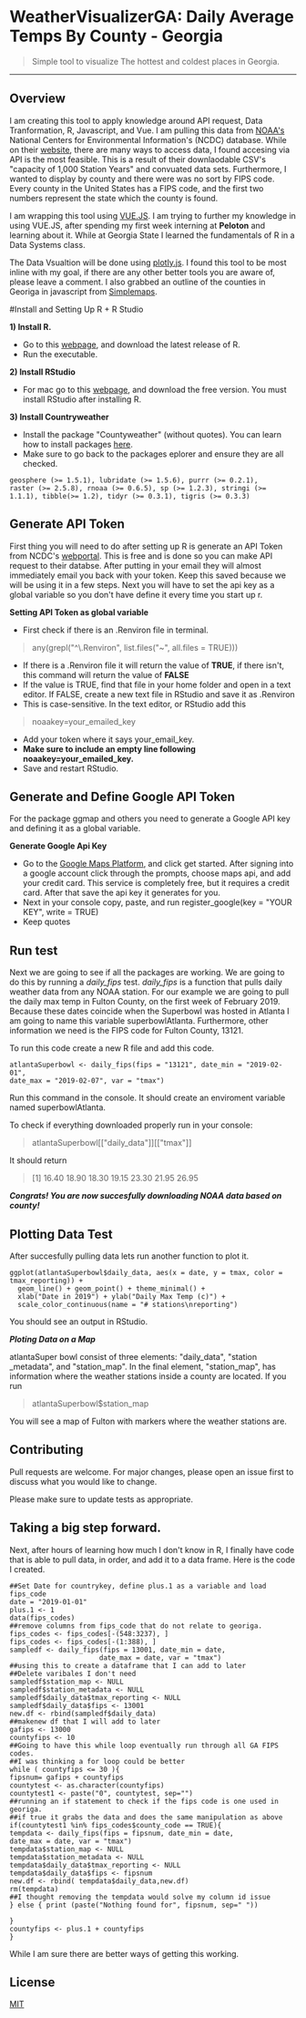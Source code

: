 # WeatherVisualizerGA: Daily Average Temps By County - Georgia 

>Simple tool to visualize The hottest and coldest places in Georgia. 

<hr>

## Overview

I am creating this tool to apply knowledge around API request, Data Tranformation, R, Javascript, and Vue. I am pulling this data from [NOAA's](https://www.noaa.gov/) National Centers for Environmental Information's (NCDC) database. While on their [website](https://www.ncdc.noaa.gov/cdo-web/), there are many ways to access data, I found accesing via API is the most feasible. This is a result of their  downlaodable CSV's "capacity of 1,000 Station Years" and convuated data sets. Furthermore, I wanted to display by county and there were was no sort by FIPS code. Every county in the United States has a FIPS code, and the first two numbers represent the state which the county is found. 

I am wrapping this tool using [VUE.JS](https://vuejs.org/). I am trying to further my knowledge in using VUE.JS, after spending my first week interning at **Peloton** and learning about it. While at Georgia State I learned the fundamentals of R in a Data Systems class. 

The Data Vsualtion will be done using [plotly.js](https://plot.ly/javascript/). I found this tool to be most inline with my goal, if there are any other better tools you are aware of, please leave a comment. I also grabbed an outline of the counties in Georiga in javascript from [Simplemaps](https://simplemaps.com/county-ga). 

#Install and Setting Up R + R Studio

**1) Install R.**
- Go to this [webpage](https://cran.r-project.org/bin/macosx/), and download the latest release of R. 
- Run the executable.

**2) Install RStudio**
- For mac go to this [webpage](https://www.rstudio.com/products/rstudio/download/), and download the free version. You must install RStudio after installing R. 

**3) Install Countryweather** 
- Install the package "Countyweather" (without quotes). You can learn how to install packages [here](http://web.cs.ucla.edu/~gulzar/rstudio/). 
- Make sure to go back to the packages eplorer and ensure they are all checked. 
```dplyr (>= 0.4.3), ggmap (>= 2.6.1), ggplot2 (>= 2.1.0),
geosphere (>= 1.5.1), lubridate (>= 1.5.6), purrr (>= 0.2.1),
raster (>= 2.5.8), rnoaa (>= 0.6.5), sp (>= 1.2.3), stringi (>=
1.1.1), tibble(>= 1.2), tidyr (>= 0.3.1), tigris (>= 0.3.3)
```
## Generate API Token

First thing you will need to do after setting up R is generate an API Token from NCDC's [webportal](https://www.ncdc.noaa.gov/cdo-web/token). This is free and is done so you can make API request to their databse. After putting in your email they will almost immediately email you back with your token. Keep this saved because we will be using it in a few steps. Next you will have to set the api key as a global variable so you don't have define it every time you start up r. 

**Setting API Token as global variable**
- First check if there is an .Renviron file in terminal.
>any(grepl("^\\.Renviron", list.files("~", all.files = TRUE)))

- If there is a .Renviron file it will return the value of **TRUE**, if there isn't, this command will return the value of **FALSE**
- If the value is TRUE, find that file in your home folder and open in a text editor. If FALSE, create a new text file in RStudio and save it as .Renviron
- This is case-sensitive. In the text editor, or RStudio add this
>noaakey=your_emailed_key

- Add your token where it says your_email_key.
- **Make sure to include an empty line following noaakey=your_emailed_key.**
- Save and restart RStudio. 

## Generate and Define Google API Token

For the package ggmap and others you need to generate a Google API key and defining it as a global variable. 

**Generate Google Api Key**
- Go to the [Google Maps Platform](https://cloud.google.com/maps-platform/), and click get started. After signing into a google account click through the prompts, choose maps api, and add your credit card. This service is completely free, but it requires a credit card. After that save the api key it generates for you.  
- Next in your console copy, paste, and run register_google(key = "YOUR KEY", write = TRUE)
- Keep quotes

## Run test

Next we are going to see if all the packages are working. We are going to do this by running a *daily_fips* test. *daily_fips* is a function that pulls daily weather data from any NOAA station. For our example we are going to pull the daily max temp in Fulton County, on the first week of February 2019. Because these dates coincide when the Superbowl was hosted in Atlanta I am going to name this variable superbowlAtlanta. Furthermore, other information we need is the FIPS code for Fulton County, 13121.

To run this code create a new R file and add this code. 
``` 
atlantaSuperbowl <- daily_fips(fips = "13121", date_min = "2019-02-01", 
date_max = "2019-02-07", var = "tmax")
```
Run this command in the console. It should create an enviroment variable named superbowlAtlanta.

To check if everything downloaded properly run in your console:
> atlantaSuperbowl[["daily_data"]][["tmax"]]

It should return
>[1] 16.40 18.90 18.30 19.15 23.30 21.95 26.95

***Congrats! You are now succesfully downloading NOAA data based on county!***

## Plotting Data Test

After succesfully pulling data lets run another function to plot it.

``` library(ggplot2)
ggplot(atlantaSuperbowl$daily_data, aes(x = date, y = tmax, color = tmax_reporting)) + 
  geom_line() + geom_point() + theme_minimal() + 
  xlab("Date in 2019") + ylab("Daily Max Temp (c)") + 
  scale_color_continuous(name = "# stations\nreporting")
```

You should see an output in RStudio.

***Ploting Data on a Map***

atlantaSuper bowl consist of three elements: "daily_data", "station _metadata", and "station_map". In the final element, "station_map", has information where the weather stations inside a county are located. If you run

> atlantaSuperbowl$station_map

You will see a map of Fulton with markers where the weather stations are. 

## Contributing
Pull requests are welcome. For major changes, please open an issue first to discuss what you would like to change.

Please make sure to update tests as appropriate.

## Taking a big step forward.

Next, after hours of learning how much I don't know in R, I finally have code that is able to pull data, in order, and add it to a data frame. Here is the code I created.

``` 
##Set Date for countrykey, define plus.1 as a variable and load fips_code
date = "2019-01-01"
plus.1 <- 1
data(fips_codes)
##remove columns from fips_code that do not relate to georiga.
fips_codes <- fips_codes[-(548:3237), ]
fips_codes <- fips_codes[-(1:388), ]
sampledf <- daily_fips(fips = 13001, date_min = date, 
                      date_max = date, var = "tmax")
##using this to create a dataframe that I can add to later
##Delete varibales I don't need 
sampledf$station_map <- NULL
sampledf$station_metadata <- NULL
sampledf$daily_data$tmax_reporting <- NULL
sampledf$daily_data$fips <- 13001
new.df <- rbind(sampledf$daily_data)
##makenew df that I will add to later
gafips <- 13000
countyfips <- 10
##Going to have this while loop eventually run through all GA FIPS codes. 
##I was thinking a for loop could be better
while ( countyfips <= 30 ){
fipsnum= gafips + countyfips
countytest <- as.character(countyfips)
countytest1 <- paste("0", countytest, sep="")
##running an if statement to check if the fips code is one used in georiga.
##if true it grabs the data and does the same manipulation as above
if(countytest1 %in% fips_codes$county_code == TRUE){
tempdata <- daily_fips(fips = fipsnum, date_min = date, 
date_max = date, var = "tmax")
tempdata$station_map <- NULL
tempdata$station_metadata <- NULL
tempdata$daily_data$tmax_reporting <- NULL
tempdata$daily_data$fips <- fipsnum
new.df <- rbind( tempdata$daily_data,new.df)
rm(tempdata)
##I thought removing the tempdata would solve my column id issue
} else { print (paste("Nothing found for", fipsnum, sep=" "))

}
countyfips <- plus.1 + countyfips
}
```
While I am sure there are better ways of getting this working. 

## License
[MIT](https://choosealicense.com/licenses/mit/)